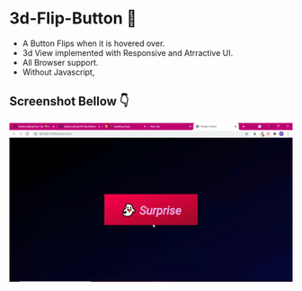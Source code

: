 # 3d-Flip-Button 🎃

- A Button Flips when it is hovered over.
- 3d View implemented with Responsive and Atrractive UI.
- All Browser support.
- Without Javascript,

## Screenshot Bellow 👇
![screenshot](https://github.com/blackcodding/3d-Flip-Button/blob/master/Flipbutton-Gif.gif)
